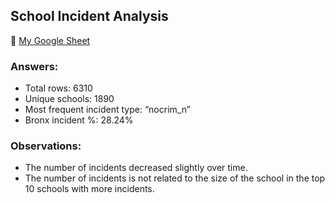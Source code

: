 ## School Incident Analysis

🔗 [My Google Sheet](https://docs.google.com/spreadsheets/d/1_U1wvuh1raCYK0NEmsv2dJYkyP4zGFatunFniLH0_58/edit?usp=sharing)

### Answers:
- Total rows: 6310
- Unique schools: 1890
- Most frequent incident type: “nocrim_n”
- Bronx incident %: 28.24%

### Observations:
- The number of incidents decreased slightly over time.
- The number of incidents is not related to the size of the school in the top 10 schools with more incidents. 
